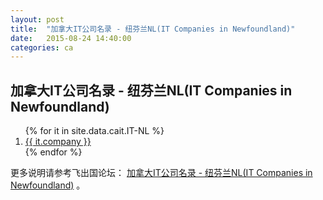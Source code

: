 ```yaml
---
layout: post
title:  "加拿大IT公司名录 - 纽芬兰NL(IT Companies in Newfoundland)"
date:   2015-08-24 14:40:00
categories: ca
---
```


## 加拿大IT公司名录 - 纽芬兰NL(IT Companies in Newfoundland)

<ol>
{% for it in site.data.cait.IT-NL %}
<li><a href="{{ it.web }}" target="_blank">{{ it.company }}</a></li>
{% endfor %}
</ol>


更多说明请参考飞出国论坛： <a href="http://bbs.fcgvisa.com/t/it-nl-it-companies-in-newfoundland/6807" target="blank">加拿大IT公司名录 - 纽芬兰NL(IT Companies in Newfoundland)</a> 。